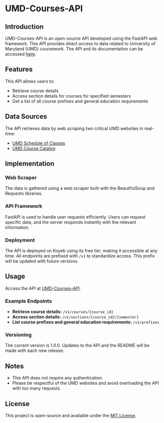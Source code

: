 # UMD-Courses-API

## Introduction

UMD-Courses-API is an open-source API developed using the FastAPI web framework. This API provides direct access to data related to University of Maryland (UMD) coursework. The API and its documentation can be accessed [here](https://umd-courses-api-aluthra-705eb647.koyeb.app/).

## Features

This API allows users to:
- Retrieve course details
- Access section details for courses for specified semesters
- Get a list of all course prefixes and general education requirements

## Data Sources

The API retrieves data by web scraping two critical UMD websites in real-time:
- <a href="https://app.testudo.umd.edu/soc/" target="_blank">UMD Schedule of Classes</a>
- [UMD Course Catalog](https://academiccatalog.umd.edu/)

## Implementation

### Web Scraper
The data is gathered using a web scraper built with the BeautifulSoup and Requests libraries.

### API Framework
FastAPI is used to handle user requests efficiently. Users can request specific data, and the server responds instantly with the relevant information.

### Deployment
The API is deployed on Koyeb using its free tier, making it accessible at any time. All endpoints are prefixed with `/v1` to standardize access. This prefix will be updated with future versions.

## Usage

Access the API at [UMD-Courses-API](https://umd-courses-api-aluthra-705eb647.koyeb.app/).

### Example Endpoints
- **Retrieve course details:** `/v1/courses/{course_id}`
- **Access section details:** `/v1/sections/{course_id}/{semester}`
- **List course prefixes and general education requirements:** `/v1/prefixes`

### Versioning
The current version is 1.0.0. Updates to the API and the README will be made with each new release.

## Notes

- This API does not require any authentication.
- Please be respectful of the UMD websites and avoid overloading the API with too many requests.

## License

This project is open-source and available under the [MIT License](LICENSE).
